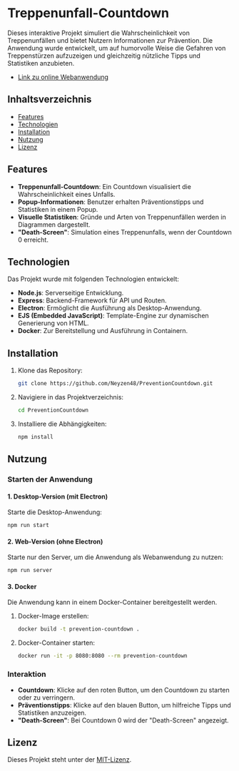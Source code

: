 # Treppenunfall-Countdown

Dieses interaktive Projekt simuliert die Wahrscheinlichkeit von Treppenunfällen und bietet Nutzern Informationen zur Prävention. Die Anwendung wurde entwickelt, um auf humorvolle Weise die Gefahren von Treppenstürzen aufzuzeigen und gleichzeitig nützliche Tipps und Statistiken anzubieten.

- [Link zu online Webanwendung](https://prevention-countdown-930735744894.europe-west1.run.app/)

## Inhaltsverzeichnis
- [Features](#features)
- [Technologien](#technologien)
- [Installation](#installation)
- [Nutzung](#nutzung)
- [Lizenz](#lizenz)

## Features
- **Treppenunfall-Countdown**: Ein Countdown visualisiert die Wahrscheinlichkeit eines Unfalls.
- **Popup-Informationen**: Benutzer erhalten Präventionstipps und Statistiken in einem Popup.
- **Visuelle Statistiken**: Gründe und Arten von Treppenunfällen werden in Diagrammen dargestellt.
- **"Death-Screen"**: Simulation eines Treppenunfalls, wenn der Countdown 0 erreicht.

## Technologien
Das Projekt wurde mit folgenden Technologien entwickelt:
- **Node.js**: Serverseitige Entwicklung.
- **Express**: Backend-Framework für API und Routen.
- **Electron**: Ermöglicht die Ausführung als Desktop-Anwendung.
- **EJS (Embedded JavaScript)**: Template-Engine zur dynamischen Generierung von HTML.
- **Docker**: Zur Bereitstellung und Ausführung in Containern.

## Installation
1. Klone das Repository:
   ```bash
   git clone https://github.com/Neyzen48/PreventionCountdown.git
   ```
2. Navigiere in das Projektverzeichnis:
   ```bash
   cd PreventionCountdown
   ```
3. Installiere die Abhängigkeiten:
   ```bash
   npm install
   ```

## Nutzung

### Starten der Anwendung

#### 1. Desktop-Version (mit Electron)
Starte die Desktop-Anwendung:
   ```bash
   npm run start
   ```

#### 2. Web-Version (ohne Electron)
Starte nur den Server, um die Anwendung als Webanwendung zu nutzen:
   ```bash
   npm run server
   ```

#### 3. Docker
Die Anwendung kann in einem Docker-Container bereitgestellt werden.

1. Docker-Image erstellen:
   ```bash
   docker build -t prevention-countdown .
   ```

2. Docker-Container starten:
   ```bash
   docker run -it -p 8080:8080 --rm prevention-countdown
   ```

### Interaktion
- **Countdown**: Klicke auf den roten Button, um den Countdown zu starten oder zu verringern.
- **Präventionstipps**: Klicke auf den blauen Button, um hilfreiche Tipps und Statistiken anzuzeigen.
- **"Death-Screen"**: Bei Countdown 0 wird der "Death-Screen" angezeigt.

## Lizenz
Dieses Projekt steht unter der [MIT-Lizenz](LICENSE).
